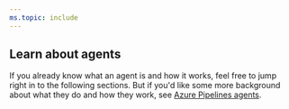 ```yaml
---
ms.topic: include
---
```


## Learn about agents

If you already know what an agent is and how it works, feel free to jump right in to the following sections. But if you'd like some more background about what they do and how they work, see [Azure Pipelines agents](../agents.md).

